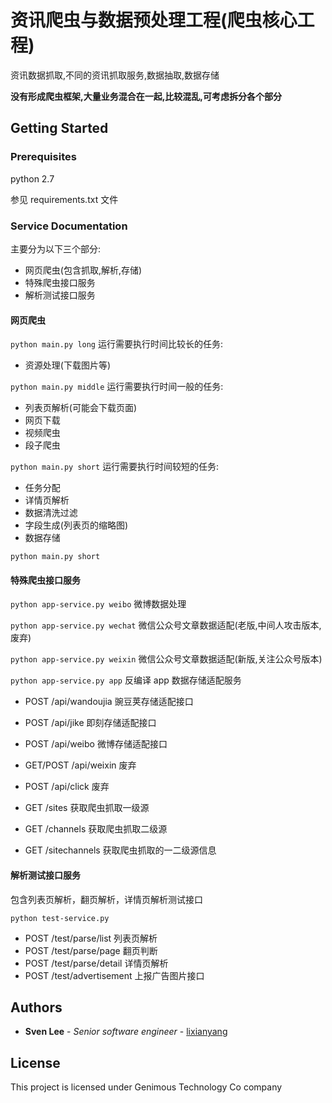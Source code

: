 # 资讯爬虫与数据预处理工程(爬虫核心工程)

资讯数据抓取,不同的资讯抓取服务,数据抽取,数据存储

**没有形成爬虫框架,大量业务混合在一起,比较混乱,可考虑拆分各个部分**

## Getting Started

### Prerequisites

python 2.7

参见 requirements.txt 文件

### Service Documentation

主要分为以下三个部分:

- 网页爬虫(包含抓取,解析,存储)
- 特殊爬虫接口服务
- 解析测试接口服务

#### 网页爬虫

```python main.py long``` 运行需要执行时间比较长的任务:

- 资源处理(下载图片等)

```python main.py middle``` 运行需要执行时间一般的任务:

- 列表页解析(可能会下载页面)
- 网页下载
- 视频爬虫
- 段子爬虫

```python main.py short``` 运行需要执行时间较短的任务:

- 任务分配
- 详情页解析
- 数据清洗过滤
- 字段生成(列表页的缩略图)
- 数据存储

```python main.py short```

#### 特殊爬虫接口服务

```python app-service.py weibo``` 微博数据处理

```python app-service.py wechat``` 微信公众号文章数据适配(老版,中间人攻击版本,废弃)

```python app-service.py weixin``` 微信公众号文章数据适配(新版,关注公众号版本)

```python app-service.py app``` 反编译 app 数据存储适配服务

- POST /api/wandoujia 豌豆荚存储适配接口

- POST /api/jike 即刻存储适配接口

- POST /api/weibo 微博存储适配接口

- GET/POST /api/weixin 废弃

- POST /api/click 废弃

- GET /sites 获取爬虫抓取一级源

- GET /channels 获取爬虫抓取二级源

- GET /sitechannels 获取爬虫抓取的一二级源信息

#### 解析测试接口服务

包含列表页解析，翻页解析，详情页解析测试接口

```python test-service.py```

- POST /test/parse/list 列表页解析
- POST /test/parse/page 翻页判断
- POST /test/parse/detail 详情页解析
- POST /test/advertisement 上报广告图片接口

## Authors

* **Sven Lee** - *Senior software engineer* - [lixianyang](https://github.com/lixianyang)

## License

This project is licensed under Genimous Technology Co company
